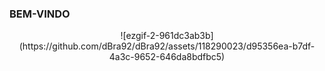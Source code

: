 ### BEM-VINDO 

<center>
  ![ezgif-2-961dc3ab3b](https://github.com/dBra92/dBra92/assets/118290023/d95356ea-b7df-4a3c-9652-646da8bdfbc5)
</center>
